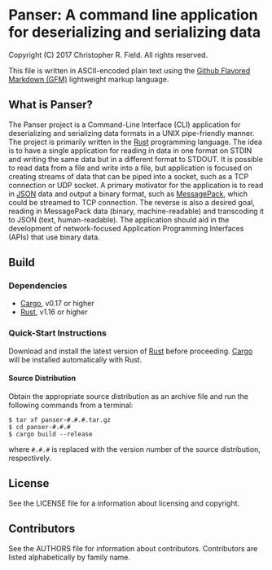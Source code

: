 # Panser: A command line application for deserializing and serializing data #

Copyright (C) 2017 Christopher R. Field. All rights reserved.

This file is written in ASCII-encoded plain text using the [Github Flavored Markdown (GFM)](https://help.github.com/articles/github-flavored-markdown/) lightweight markup language.

## What is Panser? ##

The Panser project is a Command-Line Interface (CLI) application for deserializing and serializing data formats in a UNIX pipe-friendly manner. The project is primarily written in the [Rust](http://www.rust-lang.org) programming language. The idea is to have a single application for reading in data in one format on STDIN and writing the same data but in a different format to STDOUT. It is possible to read data from a file and write into a file, but application is focused on creating streams of data that can be piped into a socket, such as a TCP connection or UDP socket. A primary motivator for the application is to read in [JSON](http://www.json.org/) data and output a binary format, such as [MessagePack](http://msgpack.org/index.html), which could be streamed to TCP connection. The reverse is also a desired goal, reading in MessagePack data (binary, machine-readable) and transcoding it to JSON (text, human-readable). The application should aid in the development of network-focused Application Programming Interfaces (APIs) that use binary data.

## Build ##

### Dependencies ###

- [Cargo](https://crates.io/), v0.17 or higher
- [Rust](https://www.rust-lang.org/), v1.16 or higher

### Quick-Start Instructions ###

Download and install the latest version of [Rust](https://www.rust-lang.org) before proceeding. [Cargo](https://crates.io) will be installed automatically with Rust.

#### Source Distribution ####

Obtain the appropriate source distribution as an archive file and run the following commands from a terminal:

    $ tar xf panser-#.#.#.tar.gz
    $ cd panser-#.#.#
    $ cargo build --release

where `#.#.#` is replaced with the version number of the source distribution, respectively.

## License ##

See the LICENSE file for a information about licensing and copyright.

## Contributors ##

See the AUTHORS file for information about contributors. Contributors are listed alphabetically by family name.

